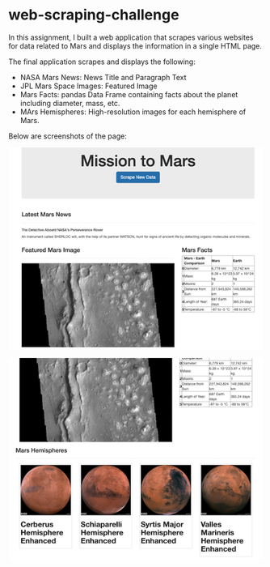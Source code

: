 # web-scraping-challenge

In this assignment, I built a web application that scrapes various websites for data related to Mars and displays the information in a single HTML page. 

The final application scrapes and displays the following:

* NASA Mars News: News Title and Paragraph Text
* JPL Mars Space Images: Featured Image
* Mars Facts: pandas Data Frame containing facts about the planet including diameter, mass, etc.
* MArs Hemispheres: High-resolution images for each hemisphere of Mars.

Below are screenshots of the page:

![1](Mission_To_Mars/screenshot1.png)

![2](Mission_To_Mars/screenshot2.png)